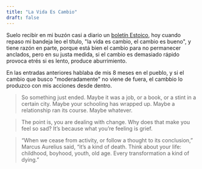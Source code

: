 ```yaml
---
title: "La Vida Es Cambio"
draft: false
---
```


Suelo recibir en mi buzón casi a diario un [boletín Estoico](https://dailystoic.com/new-start-here/), hoy cuando repaso mi bandeja leo el título, "la vida es cambio, el cambio es bueno", y tiene razón en parte, porque está bien el cambio para no permanecer anclados, pero en su justa medida, si el cambio es demasiado rápido provoca etrés si es lento, produce aburrimiento.

En las entradas anteriores hablaba de mis 8 meses en el pueblo, y si el cambio que busco "moderadamente" no viene de fuera, el cambbio lo produzco con mis acciones desde dentro.

> So something just ended. Maybe it was a job, or a book, or a stint in a certain city. Maybe your schooling has wrapped up. Maybe a relationship ran its course. Maybe whatever.

> The point is, you are dealing with change. Why does that make you feel so sad? It’s because what you’re feeling is grief.

> “When we cease from activity, or follow a thought to its conclusion,” Marcus Aurelius said, “it’s a kind of death. Think about your life: childhood, boyhood, youth, old age. Every transformation a kind of dying.”
